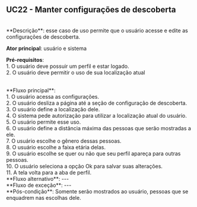 ## UC22 - Manter configurações de descoberta

<br />
**Descrição**: esse caso de uso permite que o usuário acesse e edite as configurações de descoberta.
<br />

**Ator principal**: usuário e sistema
<br />

**Pré-requisitos**:
<br /> 1. O usuário deve possuir um perfil e estar logado.
<br /> 2. O usuário deve permitir o uso de sua localização atual

<br />
**Fluxo principal**:
<br /> 1. O usuário acessa as configurações.
<br /> 2. O usuário desliza a página até a seção de configuração de descoberta.
<br /> 3. O usuário define a localização dele.
<br /> 4. O sistema pede autorização para utilizar a localização atual do usuário.
<br /> 5. O usuário permite esse uso.
<br /> 6. O usuário define a distância máxima das pessoas que serão mostradas a ele.
<br /> 7. O usuário escolhe o gênero dessas pessoas.
<br /> 8. O usuário escolhe a faixa etária delas.
<br /> 9. O usuário escolhe se quer ou não que seu perfil apareça para outras pessoas.
<br /> 10. O usuário seleciona a opção Ok para salvar suas alterações.
<br /> 11. A tela volta para a aba de perfil.

<br />
**Fluxo alternativo**: ---

<br />
**Fluxo de exceção**: ---

<br />
**Pós-condição**: Somente serão mostrados ao usuário, pessoas que se enquadrem nas escolhas dele.

